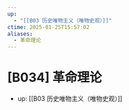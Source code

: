 ```yaml
---
up:
  - "[[B03 历史唯物主义（唯物史观）]]"
ctime: 2025-01-25T15:57:02
aliases:
  - 革命理论
---
```


# [B034] 革命理论

- up: [[B03 历史唯物主义（唯物史观）]]
